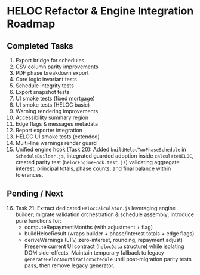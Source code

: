 # HELOC Refactor & Engine Integration Roadmap

## Completed Tasks

1. Export bridge for schedules
2. CSV column parity improvements
3. PDF phase breakdown export
4. Core logic invariant tests
5. Schedule integrity tests
6. Export snapshot tests
7. UI smoke tests (fixed mortgage)
8. UI smoke tests (HELOC basic)
9. Warning rendering improvements
10. Accessibility summary region
11. Edge flags & messages metadata
12. Report exporter integration
13. HELOC UI smoke tests (extended)
14. Multi-line warnings render guard
15. Unified engine hook (Task 20): Added `buildHelocTwoPhaseSchedule` in `ScheduleBuilder.js`, integrated guarded adoption inside `calculateHELOC`, created parity test (`helocEngineHook.test.js`) validating aggregate interest, principal totals, phase counts, and final balance within tolerances.

## Pending / Next

16. Task 21: Extract dedicated `HelocCalculator.js` leveraging engine builder; migrate validation orchestration & schedule assembly; introduce pure functions for:
    - computeRepaymentMonths (with adjustment + flag)
    - buildHelocResult (wraps builder + phase/interest totals + edge flags)
    - deriveWarnings (LTV, zero-interest, rounding, repayment adjust)
      Preserve current UI contract (`helocData` structure) while isolating DOM side-effects. Maintain temporary fallback to legacy `generateHelocAmortizationSchedule` until post-migration parity tests pass, then remove legacy generator.

